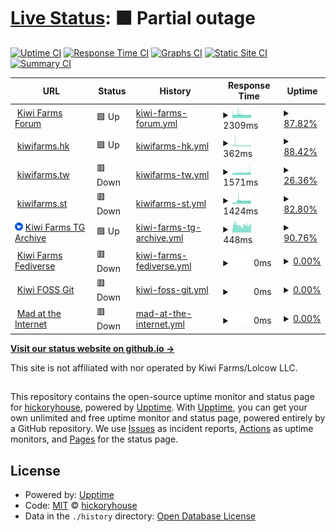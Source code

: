# [Live Status](https://hickoryhouse.github.io/kf): <!--live status--> **🟧 Partial outage**

[![Uptime CI](https://github.com/hickoryhouse/kf/workflows/Uptime%20CI/badge.svg)](https://github.com/hickoryhouse/kf/actions?query=workflow%3A%22Uptime+CI%22)
[![Response Time CI](https://github.com/hickoryhouse/kf/workflows/Response%20Time%20CI/badge.svg)](https://github.com/hickoryhouse/kf/actions?query=workflow%3A%22Response+Time+CI%22)
[![Graphs CI](https://github.com/hickoryhouse/kf/workflows/Graphs%20CI/badge.svg)](https://github.com/hickoryhouse/kf/actions?query=workflow%3A%22Graphs+CI%22)
[![Static Site CI](https://github.com/hickoryhouse/kf/workflows/Static%20Site%20CI/badge.svg)](https://github.com/hickoryhouse/kf/actions?query=workflow%3A%22Static+Site+CI%22)
[![Summary CI](https://github.com/hickoryhouse/kf/workflows/Summary%20CI/badge.svg)](https://github.com/hickoryhouse/kf/actions?query=workflow%3A%22Summary+CI%22)

<!--start: status pages-->
<!-- This summary is generated by Upptime (https://github.com/upptime/upptime) -->
<!-- Do not edit this manually, your changes will be overwritten -->
<!-- prettier-ignore -->
| URL | Status | History | Response Time | Uptime |
| --- | ------ | ------- | ------------- | ------ |
| <img alt="" src="https://raw.githubusercontent.com/hickoryhouse/kf/master/assets/favicon.ico" height="13"> [Kiwi Farms Forum](https://kiwifarms.net) | 🟩 Up | [kiwi-farms-forum.yml](https://github.com/hickoryhouse/kf/commits/HEAD/history/kiwi-farms-forum.yml) | <details><summary><img alt="Response time graph" src="./graphs/kiwi-farms-forum/response-time-week.png" height="20"> 2309ms</summary><br><a href="https://hickoryhouse.github.io/kf/history/kiwi-farms-forum"><img alt="Response time 1829" src="https://img.shields.io/endpoint?url=https%3A%2F%2Fraw.githubusercontent.com%2Fhickoryhouse%2Fkf%2FHEAD%2Fapi%2Fkiwi-farms-forum%2Fresponse-time.json"></a><br><a href="https://hickoryhouse.github.io/kf/history/kiwi-farms-forum"><img alt="24-hour response time 2178" src="https://img.shields.io/endpoint?url=https%3A%2F%2Fraw.githubusercontent.com%2Fhickoryhouse%2Fkf%2FHEAD%2Fapi%2Fkiwi-farms-forum%2Fresponse-time-day.json"></a><br><a href="https://hickoryhouse.github.io/kf/history/kiwi-farms-forum"><img alt="7-day response time 2309" src="https://img.shields.io/endpoint?url=https%3A%2F%2Fraw.githubusercontent.com%2Fhickoryhouse%2Fkf%2FHEAD%2Fapi%2Fkiwi-farms-forum%2Fresponse-time-week.json"></a><br><a href="https://hickoryhouse.github.io/kf/history/kiwi-farms-forum"><img alt="30-day response time 2566" src="https://img.shields.io/endpoint?url=https%3A%2F%2Fraw.githubusercontent.com%2Fhickoryhouse%2Fkf%2FHEAD%2Fapi%2Fkiwi-farms-forum%2Fresponse-time-month.json"></a><br><a href="https://hickoryhouse.github.io/kf/history/kiwi-farms-forum"><img alt="1-year response time 1599" src="https://img.shields.io/endpoint?url=https%3A%2F%2Fraw.githubusercontent.com%2Fhickoryhouse%2Fkf%2FHEAD%2Fapi%2Fkiwi-farms-forum%2Fresponse-time-year.json"></a></details> | <details><summary><a href="https://hickoryhouse.github.io/kf/history/kiwi-farms-forum">87.82%</a></summary><a href="https://hickoryhouse.github.io/kf/history/kiwi-farms-forum"><img alt="All-time uptime 65.73%" src="https://img.shields.io/endpoint?url=https%3A%2F%2Fraw.githubusercontent.com%2Fhickoryhouse%2Fkf%2FHEAD%2Fapi%2Fkiwi-farms-forum%2Fuptime.json"></a><br><a href="https://hickoryhouse.github.io/kf/history/kiwi-farms-forum"><img alt="24-hour uptime 90.33%" src="https://img.shields.io/endpoint?url=https%3A%2F%2Fraw.githubusercontent.com%2Fhickoryhouse%2Fkf%2FHEAD%2Fapi%2Fkiwi-farms-forum%2Fuptime-day.json"></a><br><a href="https://hickoryhouse.github.io/kf/history/kiwi-farms-forum"><img alt="7-day uptime 87.82%" src="https://img.shields.io/endpoint?url=https%3A%2F%2Fraw.githubusercontent.com%2Fhickoryhouse%2Fkf%2FHEAD%2Fapi%2Fkiwi-farms-forum%2Fuptime-week.json"></a><br><a href="https://hickoryhouse.github.io/kf/history/kiwi-farms-forum"><img alt="30-day uptime 84.83%" src="https://img.shields.io/endpoint?url=https%3A%2F%2Fraw.githubusercontent.com%2Fhickoryhouse%2Fkf%2FHEAD%2Fapi%2Fkiwi-farms-forum%2Fuptime-month.json"></a><br><a href="https://hickoryhouse.github.io/kf/history/kiwi-farms-forum"><img alt="1-year uptime 59.10%" src="https://img.shields.io/endpoint?url=https%3A%2F%2Fraw.githubusercontent.com%2Fhickoryhouse%2Fkf%2FHEAD%2Fapi%2Fkiwi-farms-forum%2Fuptime-year.json"></a></details>
| <img alt="" src="https://raw.githubusercontent.com/hickoryhouse/kf/master/assets/favicon.ico" height="13"> [kiwifarms.hk](https://kiwifarms.hk) | 🟩 Up | [kiwifarms-hk.yml](https://github.com/hickoryhouse/kf/commits/HEAD/history/kiwifarms-hk.yml) | <details><summary><img alt="Response time graph" src="./graphs/kiwifarms-hk/response-time-week.png" height="20"> 362ms</summary><br><a href="https://hickoryhouse.github.io/kf/history/kiwifarms-hk"><img alt="Response time 362" src="https://img.shields.io/endpoint?url=https%3A%2F%2Fraw.githubusercontent.com%2Fhickoryhouse%2Fkf%2FHEAD%2Fapi%2Fkiwifarms-hk%2Fresponse-time.json"></a><br><a href="https://hickoryhouse.github.io/kf/history/kiwifarms-hk"><img alt="24-hour response time 289" src="https://img.shields.io/endpoint?url=https%3A%2F%2Fraw.githubusercontent.com%2Fhickoryhouse%2Fkf%2FHEAD%2Fapi%2Fkiwifarms-hk%2Fresponse-time-day.json"></a><br><a href="https://hickoryhouse.github.io/kf/history/kiwifarms-hk"><img alt="7-day response time 362" src="https://img.shields.io/endpoint?url=https%3A%2F%2Fraw.githubusercontent.com%2Fhickoryhouse%2Fkf%2FHEAD%2Fapi%2Fkiwifarms-hk%2Fresponse-time-week.json"></a><br><a href="https://hickoryhouse.github.io/kf/history/kiwifarms-hk"><img alt="30-day response time 362" src="https://img.shields.io/endpoint?url=https%3A%2F%2Fraw.githubusercontent.com%2Fhickoryhouse%2Fkf%2FHEAD%2Fapi%2Fkiwifarms-hk%2Fresponse-time-month.json"></a><br><a href="https://hickoryhouse.github.io/kf/history/kiwifarms-hk"><img alt="1-year response time 362" src="https://img.shields.io/endpoint?url=https%3A%2F%2Fraw.githubusercontent.com%2Fhickoryhouse%2Fkf%2FHEAD%2Fapi%2Fkiwifarms-hk%2Fresponse-time-year.json"></a></details> | <details><summary><a href="https://hickoryhouse.github.io/kf/history/kiwifarms-hk">88.42%</a></summary><a href="https://hickoryhouse.github.io/kf/history/kiwifarms-hk"><img alt="All-time uptime 88.42%" src="https://img.shields.io/endpoint?url=https%3A%2F%2Fraw.githubusercontent.com%2Fhickoryhouse%2Fkf%2FHEAD%2Fapi%2Fkiwifarms-hk%2Fuptime.json"></a><br><a href="https://hickoryhouse.github.io/kf/history/kiwifarms-hk"><img alt="24-hour uptime 90.46%" src="https://img.shields.io/endpoint?url=https%3A%2F%2Fraw.githubusercontent.com%2Fhickoryhouse%2Fkf%2FHEAD%2Fapi%2Fkiwifarms-hk%2Fuptime-day.json"></a><br><a href="https://hickoryhouse.github.io/kf/history/kiwifarms-hk"><img alt="7-day uptime 88.42%" src="https://img.shields.io/endpoint?url=https%3A%2F%2Fraw.githubusercontent.com%2Fhickoryhouse%2Fkf%2FHEAD%2Fapi%2Fkiwifarms-hk%2Fuptime-week.json"></a><br><a href="https://hickoryhouse.github.io/kf/history/kiwifarms-hk"><img alt="30-day uptime 88.42%" src="https://img.shields.io/endpoint?url=https%3A%2F%2Fraw.githubusercontent.com%2Fhickoryhouse%2Fkf%2FHEAD%2Fapi%2Fkiwifarms-hk%2Fuptime-month.json"></a><br><a href="https://hickoryhouse.github.io/kf/history/kiwifarms-hk"><img alt="1-year uptime 88.42%" src="https://img.shields.io/endpoint?url=https%3A%2F%2Fraw.githubusercontent.com%2Fhickoryhouse%2Fkf%2FHEAD%2Fapi%2Fkiwifarms-hk%2Fuptime-year.json"></a></details>
| <img alt="" src="https://raw.githubusercontent.com/hickoryhouse/kf/master/assets/favicon.ico" height="13"> [kiwifarms.tw](https://kiwifarms.tw) | 🟥 Down | [kiwifarms-tw.yml](https://github.com/hickoryhouse/kf/commits/HEAD/history/kiwifarms-tw.yml) | <details><summary><img alt="Response time graph" src="./graphs/kiwifarms-tw/response-time-week.png" height="20"> 1571ms</summary><br><a href="https://hickoryhouse.github.io/kf/history/kiwifarms-tw"><img alt="Response time 1516" src="https://img.shields.io/endpoint?url=https%3A%2F%2Fraw.githubusercontent.com%2Fhickoryhouse%2Fkf%2FHEAD%2Fapi%2Fkiwifarms-tw%2Fresponse-time.json"></a><br><a href="https://hickoryhouse.github.io/kf/history/kiwifarms-tw"><img alt="24-hour response time 0" src="https://img.shields.io/endpoint?url=https%3A%2F%2Fraw.githubusercontent.com%2Fhickoryhouse%2Fkf%2FHEAD%2Fapi%2Fkiwifarms-tw%2Fresponse-time-day.json"></a><br><a href="https://hickoryhouse.github.io/kf/history/kiwifarms-tw"><img alt="7-day response time 1571" src="https://img.shields.io/endpoint?url=https%3A%2F%2Fraw.githubusercontent.com%2Fhickoryhouse%2Fkf%2FHEAD%2Fapi%2Fkiwifarms-tw%2Fresponse-time-week.json"></a><br><a href="https://hickoryhouse.github.io/kf/history/kiwifarms-tw"><img alt="30-day response time 1516" src="https://img.shields.io/endpoint?url=https%3A%2F%2Fraw.githubusercontent.com%2Fhickoryhouse%2Fkf%2FHEAD%2Fapi%2Fkiwifarms-tw%2Fresponse-time-month.json"></a><br><a href="https://hickoryhouse.github.io/kf/history/kiwifarms-tw"><img alt="1-year response time 1516" src="https://img.shields.io/endpoint?url=https%3A%2F%2Fraw.githubusercontent.com%2Fhickoryhouse%2Fkf%2FHEAD%2Fapi%2Fkiwifarms-tw%2Fresponse-time-year.json"></a></details> | <details><summary><a href="https://hickoryhouse.github.io/kf/history/kiwifarms-tw">26.36%</a></summary><a href="https://hickoryhouse.github.io/kf/history/kiwifarms-tw"><img alt="All-time uptime 32.91%" src="https://img.shields.io/endpoint?url=https%3A%2F%2Fraw.githubusercontent.com%2Fhickoryhouse%2Fkf%2FHEAD%2Fapi%2Fkiwifarms-tw%2Fuptime.json"></a><br><a href="https://hickoryhouse.github.io/kf/history/kiwifarms-tw"><img alt="24-hour uptime 0.00%" src="https://img.shields.io/endpoint?url=https%3A%2F%2Fraw.githubusercontent.com%2Fhickoryhouse%2Fkf%2FHEAD%2Fapi%2Fkiwifarms-tw%2Fuptime-day.json"></a><br><a href="https://hickoryhouse.github.io/kf/history/kiwifarms-tw"><img alt="7-day uptime 26.36%" src="https://img.shields.io/endpoint?url=https%3A%2F%2Fraw.githubusercontent.com%2Fhickoryhouse%2Fkf%2FHEAD%2Fapi%2Fkiwifarms-tw%2Fuptime-week.json"></a><br><a href="https://hickoryhouse.github.io/kf/history/kiwifarms-tw"><img alt="30-day uptime 32.91%" src="https://img.shields.io/endpoint?url=https%3A%2F%2Fraw.githubusercontent.com%2Fhickoryhouse%2Fkf%2FHEAD%2Fapi%2Fkiwifarms-tw%2Fuptime-month.json"></a><br><a href="https://hickoryhouse.github.io/kf/history/kiwifarms-tw"><img alt="1-year uptime 32.91%" src="https://img.shields.io/endpoint?url=https%3A%2F%2Fraw.githubusercontent.com%2Fhickoryhouse%2Fkf%2FHEAD%2Fapi%2Fkiwifarms-tw%2Fuptime-year.json"></a></details>
| <img alt="" src="https://raw.githubusercontent.com/hickoryhouse/kf/master/assets/favicon.ico" height="13"> [kiwifarms.st](https://kiwifarms.st) | 🟥 Down | [kiwifarms-st.yml](https://github.com/hickoryhouse/kf/commits/HEAD/history/kiwifarms-st.yml) | <details><summary><img alt="Response time graph" src="./graphs/kiwifarms-st/response-time-week.png" height="20"> 1424ms</summary><br><a href="https://hickoryhouse.github.io/kf/history/kiwifarms-st"><img alt="Response time 1335" src="https://img.shields.io/endpoint?url=https%3A%2F%2Fraw.githubusercontent.com%2Fhickoryhouse%2Fkf%2FHEAD%2Fapi%2Fkiwifarms-st%2Fresponse-time.json"></a><br><a href="https://hickoryhouse.github.io/kf/history/kiwifarms-st"><img alt="24-hour response time 1514" src="https://img.shields.io/endpoint?url=https%3A%2F%2Fraw.githubusercontent.com%2Fhickoryhouse%2Fkf%2FHEAD%2Fapi%2Fkiwifarms-st%2Fresponse-time-day.json"></a><br><a href="https://hickoryhouse.github.io/kf/history/kiwifarms-st"><img alt="7-day response time 1424" src="https://img.shields.io/endpoint?url=https%3A%2F%2Fraw.githubusercontent.com%2Fhickoryhouse%2Fkf%2FHEAD%2Fapi%2Fkiwifarms-st%2Fresponse-time-week.json"></a><br><a href="https://hickoryhouse.github.io/kf/history/kiwifarms-st"><img alt="30-day response time 1539" src="https://img.shields.io/endpoint?url=https%3A%2F%2Fraw.githubusercontent.com%2Fhickoryhouse%2Fkf%2FHEAD%2Fapi%2Fkiwifarms-st%2Fresponse-time-month.json"></a><br><a href="https://hickoryhouse.github.io/kf/history/kiwifarms-st"><img alt="1-year response time 1335" src="https://img.shields.io/endpoint?url=https%3A%2F%2Fraw.githubusercontent.com%2Fhickoryhouse%2Fkf%2FHEAD%2Fapi%2Fkiwifarms-st%2Fresponse-time-year.json"></a></details> | <details><summary><a href="https://hickoryhouse.github.io/kf/history/kiwifarms-st">82.80%</a></summary><a href="https://hickoryhouse.github.io/kf/history/kiwifarms-st"><img alt="All-time uptime 97.69%" src="https://img.shields.io/endpoint?url=https%3A%2F%2Fraw.githubusercontent.com%2Fhickoryhouse%2Fkf%2FHEAD%2Fapi%2Fkiwifarms-st%2Fuptime.json"></a><br><a href="https://hickoryhouse.github.io/kf/history/kiwifarms-st"><img alt="24-hour uptime 91.16%" src="https://img.shields.io/endpoint?url=https%3A%2F%2Fraw.githubusercontent.com%2Fhickoryhouse%2Fkf%2FHEAD%2Fapi%2Fkiwifarms-st%2Fuptime-day.json"></a><br><a href="https://hickoryhouse.github.io/kf/history/kiwifarms-st"><img alt="7-day uptime 82.80%" src="https://img.shields.io/endpoint?url=https%3A%2F%2Fraw.githubusercontent.com%2Fhickoryhouse%2Fkf%2FHEAD%2Fapi%2Fkiwifarms-st%2Fuptime-week.json"></a><br><a href="https://hickoryhouse.github.io/kf/history/kiwifarms-st"><img alt="30-day uptime 91.12%" src="https://img.shields.io/endpoint?url=https%3A%2F%2Fraw.githubusercontent.com%2Fhickoryhouse%2Fkf%2FHEAD%2Fapi%2Fkiwifarms-st%2Fuptime-month.json"></a><br><a href="https://hickoryhouse.github.io/kf/history/kiwifarms-st"><img alt="1-year uptime 97.69%" src="https://img.shields.io/endpoint?url=https%3A%2F%2Fraw.githubusercontent.com%2Fhickoryhouse%2Fkf%2FHEAD%2Fapi%2Fkiwifarms-st%2Fuptime-year.json"></a></details>
| <img alt="" src="https://raw.githubusercontent.com/hickoryhouse/kf/master/assets/tg-favicon.png" height="13"> [Kiwi Farms TG Archive](https://tg.josh.rs/) | 🟩 Up | [kiwi-farms-tg-archive.yml](https://github.com/hickoryhouse/kf/commits/HEAD/history/kiwi-farms-tg-archive.yml) | <details><summary><img alt="Response time graph" src="./graphs/kiwi-farms-tg-archive/response-time-week.png" height="20"> 448ms</summary><br><a href="https://hickoryhouse.github.io/kf/history/kiwi-farms-tg-archive"><img alt="Response time 455" src="https://img.shields.io/endpoint?url=https%3A%2F%2Fraw.githubusercontent.com%2Fhickoryhouse%2Fkf%2FHEAD%2Fapi%2Fkiwi-farms-tg-archive%2Fresponse-time.json"></a><br><a href="https://hickoryhouse.github.io/kf/history/kiwi-farms-tg-archive"><img alt="24-hour response time 518" src="https://img.shields.io/endpoint?url=https%3A%2F%2Fraw.githubusercontent.com%2Fhickoryhouse%2Fkf%2FHEAD%2Fapi%2Fkiwi-farms-tg-archive%2Fresponse-time-day.json"></a><br><a href="https://hickoryhouse.github.io/kf/history/kiwi-farms-tg-archive"><img alt="7-day response time 448" src="https://img.shields.io/endpoint?url=https%3A%2F%2Fraw.githubusercontent.com%2Fhickoryhouse%2Fkf%2FHEAD%2Fapi%2Fkiwi-farms-tg-archive%2Fresponse-time-week.json"></a><br><a href="https://hickoryhouse.github.io/kf/history/kiwi-farms-tg-archive"><img alt="30-day response time 457" src="https://img.shields.io/endpoint?url=https%3A%2F%2Fraw.githubusercontent.com%2Fhickoryhouse%2Fkf%2FHEAD%2Fapi%2Fkiwi-farms-tg-archive%2Fresponse-time-month.json"></a><br><a href="https://hickoryhouse.github.io/kf/history/kiwi-farms-tg-archive"><img alt="1-year response time 455" src="https://img.shields.io/endpoint?url=https%3A%2F%2Fraw.githubusercontent.com%2Fhickoryhouse%2Fkf%2FHEAD%2Fapi%2Fkiwi-farms-tg-archive%2Fresponse-time-year.json"></a></details> | <details><summary><a href="https://hickoryhouse.github.io/kf/history/kiwi-farms-tg-archive">90.76%</a></summary><a href="https://hickoryhouse.github.io/kf/history/kiwi-farms-tg-archive"><img alt="All-time uptime 98.37%" src="https://img.shields.io/endpoint?url=https%3A%2F%2Fraw.githubusercontent.com%2Fhickoryhouse%2Fkf%2FHEAD%2Fapi%2Fkiwi-farms-tg-archive%2Fuptime.json"></a><br><a href="https://hickoryhouse.github.io/kf/history/kiwi-farms-tg-archive"><img alt="24-hour uptime 100.00%" src="https://img.shields.io/endpoint?url=https%3A%2F%2Fraw.githubusercontent.com%2Fhickoryhouse%2Fkf%2FHEAD%2Fapi%2Fkiwi-farms-tg-archive%2Fuptime-day.json"></a><br><a href="https://hickoryhouse.github.io/kf/history/kiwi-farms-tg-archive"><img alt="7-day uptime 90.76%" src="https://img.shields.io/endpoint?url=https%3A%2F%2Fraw.githubusercontent.com%2Fhickoryhouse%2Fkf%2FHEAD%2Fapi%2Fkiwi-farms-tg-archive%2Fuptime-week.json"></a><br><a href="https://hickoryhouse.github.io/kf/history/kiwi-farms-tg-archive"><img alt="30-day uptime 91.56%" src="https://img.shields.io/endpoint?url=https%3A%2F%2Fraw.githubusercontent.com%2Fhickoryhouse%2Fkf%2FHEAD%2Fapi%2Fkiwi-farms-tg-archive%2Fuptime-month.json"></a><br><a href="https://hickoryhouse.github.io/kf/history/kiwi-farms-tg-archive"><img alt="1-year uptime 98.37%" src="https://img.shields.io/endpoint?url=https%3A%2F%2Fraw.githubusercontent.com%2Fhickoryhouse%2Fkf%2FHEAD%2Fapi%2Fkiwi-farms-tg-archive%2Fuptime-year.json"></a></details>
| <img alt="" src="https://icons.duckduckgo.com/ip3/kiwifarms.cc.ico" height="13"> [Kiwi Farms Fediverse](https://kiwifarms.cc) | 🟥 Down | [kiwi-farms-fediverse.yml](https://github.com/hickoryhouse/kf/commits/HEAD/history/kiwi-farms-fediverse.yml) | <details><summary><img alt="Response time graph" src="./graphs/kiwi-farms-fediverse/response-time-week.png" height="20"> 0ms</summary><br><a href="https://hickoryhouse.github.io/kf/history/kiwi-farms-fediverse"><img alt="Response time 2505" src="https://img.shields.io/endpoint?url=https%3A%2F%2Fraw.githubusercontent.com%2Fhickoryhouse%2Fkf%2FHEAD%2Fapi%2Fkiwi-farms-fediverse%2Fresponse-time.json"></a><br><a href="https://hickoryhouse.github.io/kf/history/kiwi-farms-fediverse"><img alt="24-hour response time 0" src="https://img.shields.io/endpoint?url=https%3A%2F%2Fraw.githubusercontent.com%2Fhickoryhouse%2Fkf%2FHEAD%2Fapi%2Fkiwi-farms-fediverse%2Fresponse-time-day.json"></a><br><a href="https://hickoryhouse.github.io/kf/history/kiwi-farms-fediverse"><img alt="7-day response time 0" src="https://img.shields.io/endpoint?url=https%3A%2F%2Fraw.githubusercontent.com%2Fhickoryhouse%2Fkf%2FHEAD%2Fapi%2Fkiwi-farms-fediverse%2Fresponse-time-week.json"></a><br><a href="https://hickoryhouse.github.io/kf/history/kiwi-farms-fediverse"><img alt="30-day response time 0" src="https://img.shields.io/endpoint?url=https%3A%2F%2Fraw.githubusercontent.com%2Fhickoryhouse%2Fkf%2FHEAD%2Fapi%2Fkiwi-farms-fediverse%2Fresponse-time-month.json"></a><br><a href="https://hickoryhouse.github.io/kf/history/kiwi-farms-fediverse"><img alt="1-year response time 2505" src="https://img.shields.io/endpoint?url=https%3A%2F%2Fraw.githubusercontent.com%2Fhickoryhouse%2Fkf%2FHEAD%2Fapi%2Fkiwi-farms-fediverse%2Fresponse-time-year.json"></a></details> | <details><summary><a href="https://hickoryhouse.github.io/kf/history/kiwi-farms-fediverse">0.00%</a></summary><a href="https://hickoryhouse.github.io/kf/history/kiwi-farms-fediverse"><img alt="All-time uptime 6.20%" src="https://img.shields.io/endpoint?url=https%3A%2F%2Fraw.githubusercontent.com%2Fhickoryhouse%2Fkf%2FHEAD%2Fapi%2Fkiwi-farms-fediverse%2Fuptime.json"></a><br><a href="https://hickoryhouse.github.io/kf/history/kiwi-farms-fediverse"><img alt="24-hour uptime 0.00%" src="https://img.shields.io/endpoint?url=https%3A%2F%2Fraw.githubusercontent.com%2Fhickoryhouse%2Fkf%2FHEAD%2Fapi%2Fkiwi-farms-fediverse%2Fuptime-day.json"></a><br><a href="https://hickoryhouse.github.io/kf/history/kiwi-farms-fediverse"><img alt="7-day uptime 0.00%" src="https://img.shields.io/endpoint?url=https%3A%2F%2Fraw.githubusercontent.com%2Fhickoryhouse%2Fkf%2FHEAD%2Fapi%2Fkiwi-farms-fediverse%2Fuptime-week.json"></a><br><a href="https://hickoryhouse.github.io/kf/history/kiwi-farms-fediverse"><img alt="30-day uptime 1.38%" src="https://img.shields.io/endpoint?url=https%3A%2F%2Fraw.githubusercontent.com%2Fhickoryhouse%2Fkf%2FHEAD%2Fapi%2Fkiwi-farms-fediverse%2Fuptime-month.json"></a><br><a href="https://hickoryhouse.github.io/kf/history/kiwi-farms-fediverse"><img alt="1-year uptime 6.04%" src="https://img.shields.io/endpoint?url=https%3A%2F%2Fraw.githubusercontent.com%2Fhickoryhouse%2Fkf%2FHEAD%2Fapi%2Fkiwi-farms-fediverse%2Fuptime-year.json"></a></details>
| <img alt="" src="https://icons.duckduckgo.com/ip3/git.kiwifarms.net.ico" height="13"> [Kiwi FOSS Git](https://git.kiwifarms.net) | 🟥 Down | [kiwi-foss-git.yml](https://github.com/hickoryhouse/kf/commits/HEAD/history/kiwi-foss-git.yml) | <details><summary><img alt="Response time graph" src="./graphs/kiwi-foss-git/response-time-week.png" height="20"> 0ms</summary><br><a href="https://hickoryhouse.github.io/kf/history/kiwi-foss-git"><img alt="Response time 511" src="https://img.shields.io/endpoint?url=https%3A%2F%2Fraw.githubusercontent.com%2Fhickoryhouse%2Fkf%2FHEAD%2Fapi%2Fkiwi-foss-git%2Fresponse-time.json"></a><br><a href="https://hickoryhouse.github.io/kf/history/kiwi-foss-git"><img alt="24-hour response time 0" src="https://img.shields.io/endpoint?url=https%3A%2F%2Fraw.githubusercontent.com%2Fhickoryhouse%2Fkf%2FHEAD%2Fapi%2Fkiwi-foss-git%2Fresponse-time-day.json"></a><br><a href="https://hickoryhouse.github.io/kf/history/kiwi-foss-git"><img alt="7-day response time 0" src="https://img.shields.io/endpoint?url=https%3A%2F%2Fraw.githubusercontent.com%2Fhickoryhouse%2Fkf%2FHEAD%2Fapi%2Fkiwi-foss-git%2Fresponse-time-week.json"></a><br><a href="https://hickoryhouse.github.io/kf/history/kiwi-foss-git"><img alt="30-day response time 0" src="https://img.shields.io/endpoint?url=https%3A%2F%2Fraw.githubusercontent.com%2Fhickoryhouse%2Fkf%2FHEAD%2Fapi%2Fkiwi-foss-git%2Fresponse-time-month.json"></a><br><a href="https://hickoryhouse.github.io/kf/history/kiwi-foss-git"><img alt="1-year response time 511" src="https://img.shields.io/endpoint?url=https%3A%2F%2Fraw.githubusercontent.com%2Fhickoryhouse%2Fkf%2FHEAD%2Fapi%2Fkiwi-foss-git%2Fresponse-time-year.json"></a></details> | <details><summary><a href="https://hickoryhouse.github.io/kf/history/kiwi-foss-git">0.00%</a></summary><a href="https://hickoryhouse.github.io/kf/history/kiwi-foss-git"><img alt="All-time uptime 5.40%" src="https://img.shields.io/endpoint?url=https%3A%2F%2Fraw.githubusercontent.com%2Fhickoryhouse%2Fkf%2FHEAD%2Fapi%2Fkiwi-foss-git%2Fuptime.json"></a><br><a href="https://hickoryhouse.github.io/kf/history/kiwi-foss-git"><img alt="24-hour uptime 0.00%" src="https://img.shields.io/endpoint?url=https%3A%2F%2Fraw.githubusercontent.com%2Fhickoryhouse%2Fkf%2FHEAD%2Fapi%2Fkiwi-foss-git%2Fuptime-day.json"></a><br><a href="https://hickoryhouse.github.io/kf/history/kiwi-foss-git"><img alt="7-day uptime 0.00%" src="https://img.shields.io/endpoint?url=https%3A%2F%2Fraw.githubusercontent.com%2Fhickoryhouse%2Fkf%2FHEAD%2Fapi%2Fkiwi-foss-git%2Fuptime-week.json"></a><br><a href="https://hickoryhouse.github.io/kf/history/kiwi-foss-git"><img alt="30-day uptime 1.38%" src="https://img.shields.io/endpoint?url=https%3A%2F%2Fraw.githubusercontent.com%2Fhickoryhouse%2Fkf%2FHEAD%2Fapi%2Fkiwi-foss-git%2Fuptime-month.json"></a><br><a href="https://hickoryhouse.github.io/kf/history/kiwi-foss-git"><img alt="1-year uptime 5.27%" src="https://img.shields.io/endpoint?url=https%3A%2F%2Fraw.githubusercontent.com%2Fhickoryhouse%2Fkf%2FHEAD%2Fapi%2Fkiwi-foss-git%2Fuptime-year.json"></a></details>
| <img alt="" src="https://icons.duckduckgo.com/ip3/madattheinternet.com.ico" height="13"> [Mad at the Internet](https://madattheinternet.com/) | 🟥 Down | [mad-at-the-internet.yml](https://github.com/hickoryhouse/kf/commits/HEAD/history/mad-at-the-internet.yml) | <details><summary><img alt="Response time graph" src="./graphs/mad-at-the-internet/response-time-week.png" height="20"> 0ms</summary><br><a href="https://hickoryhouse.github.io/kf/history/mad-at-the-internet"><img alt="Response time 2911" src="https://img.shields.io/endpoint?url=https%3A%2F%2Fraw.githubusercontent.com%2Fhickoryhouse%2Fkf%2FHEAD%2Fapi%2Fmad-at-the-internet%2Fresponse-time.json"></a><br><a href="https://hickoryhouse.github.io/kf/history/mad-at-the-internet"><img alt="24-hour response time 0" src="https://img.shields.io/endpoint?url=https%3A%2F%2Fraw.githubusercontent.com%2Fhickoryhouse%2Fkf%2FHEAD%2Fapi%2Fmad-at-the-internet%2Fresponse-time-day.json"></a><br><a href="https://hickoryhouse.github.io/kf/history/mad-at-the-internet"><img alt="7-day response time 0" src="https://img.shields.io/endpoint?url=https%3A%2F%2Fraw.githubusercontent.com%2Fhickoryhouse%2Fkf%2FHEAD%2Fapi%2Fmad-at-the-internet%2Fresponse-time-week.json"></a><br><a href="https://hickoryhouse.github.io/kf/history/mad-at-the-internet"><img alt="30-day response time 3479" src="https://img.shields.io/endpoint?url=https%3A%2F%2Fraw.githubusercontent.com%2Fhickoryhouse%2Fkf%2FHEAD%2Fapi%2Fmad-at-the-internet%2Fresponse-time-month.json"></a><br><a href="https://hickoryhouse.github.io/kf/history/mad-at-the-internet"><img alt="1-year response time 2911" src="https://img.shields.io/endpoint?url=https%3A%2F%2Fraw.githubusercontent.com%2Fhickoryhouse%2Fkf%2FHEAD%2Fapi%2Fmad-at-the-internet%2Fresponse-time-year.json"></a></details> | <details><summary><a href="https://hickoryhouse.github.io/kf/history/mad-at-the-internet">0.00%</a></summary><a href="https://hickoryhouse.github.io/kf/history/mad-at-the-internet"><img alt="All-time uptime 76.55%" src="https://img.shields.io/endpoint?url=https%3A%2F%2Fraw.githubusercontent.com%2Fhickoryhouse%2Fkf%2FHEAD%2Fapi%2Fmad-at-the-internet%2Fuptime.json"></a><br><a href="https://hickoryhouse.github.io/kf/history/mad-at-the-internet"><img alt="24-hour uptime 0.00%" src="https://img.shields.io/endpoint?url=https%3A%2F%2Fraw.githubusercontent.com%2Fhickoryhouse%2Fkf%2FHEAD%2Fapi%2Fmad-at-the-internet%2Fuptime-day.json"></a><br><a href="https://hickoryhouse.github.io/kf/history/mad-at-the-internet"><img alt="7-day uptime 0.00%" src="https://img.shields.io/endpoint?url=https%3A%2F%2Fraw.githubusercontent.com%2Fhickoryhouse%2Fkf%2FHEAD%2Fapi%2Fmad-at-the-internet%2Fuptime-week.json"></a><br><a href="https://hickoryhouse.github.io/kf/history/mad-at-the-internet"><img alt="30-day uptime 61.66%" src="https://img.shields.io/endpoint?url=https%3A%2F%2Fraw.githubusercontent.com%2Fhickoryhouse%2Fkf%2FHEAD%2Fapi%2Fmad-at-the-internet%2Fuptime-month.json"></a><br><a href="https://hickoryhouse.github.io/kf/history/mad-at-the-internet"><img alt="1-year uptime 76.55%" src="https://img.shields.io/endpoint?url=https%3A%2F%2Fraw.githubusercontent.com%2Fhickoryhouse%2Fkf%2FHEAD%2Fapi%2Fmad-at-the-internet%2Fuptime-year.json"></a></details>

<!--end: status pages-->

[**Visit our status website on github.io →**](https://hickoryhouse.github.io/kf/)

This site is not affiliated with nor operated by Kiwi Farms/Lolcow LLC.

##

This repository contains the open-source uptime monitor and status page for [hickoryhouse](https://hickoryhouse.github.io/kf), powered by [Upptime](https://github.com/upptime/upptime). With [Upptime](https://upptime.js.org), you can get your own unlimited and free uptime monitor and status page, powered entirely by a GitHub repository. We use [Issues](https://github.com/hickoryhouse/kf/issues) as incident reports, [Actions](https://github.com/hickoryhouse/kf/actions) as uptime monitors, and [Pages](https://hickoryhouse.github.io/kf) for the status page.

## License

- Powered by: [Upptime](https://github.com/upptime/upptime)
- Code: [MIT](./LICENSE) © [hickoryhouse](https://hickoryhouse.github.io/kf)
- Data in the `./history` directory: [Open Database License](https://opendatacommons.org/licenses/odbl/1-0/)

